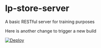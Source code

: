 # lp-store-server
A basic RESTful server for training purposes

Here is another change to trigger a new build

[![Deploy](https://www.herokucdn.com/deploy/button.svg)](https://heroku.com/deploy)

